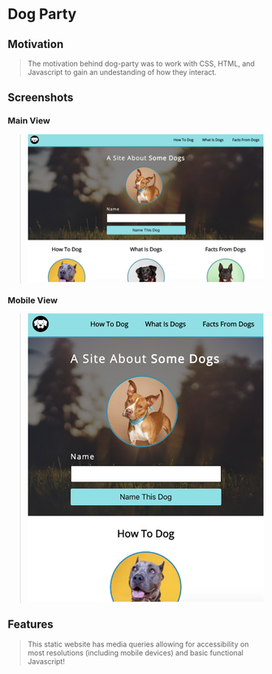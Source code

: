 # Dog Party

## Motivation
> The motivation behind dog-party was to work with CSS, HTML, and Javascript to gain an undestanding of how they interact.

## Screenshots
### Main View
> ![Alt text](https://github.com/MaxBSilver/dog-party/blob/master/mainview.png)
### Mobile View
> ![Alt text](https://github.com/MaxBSilver/dog-party/blob/master/mobileView.png)

## Features
> This static website has media queries allowing for accessibility on most resolutions (including mobile devices) and basic functional Javascript!
